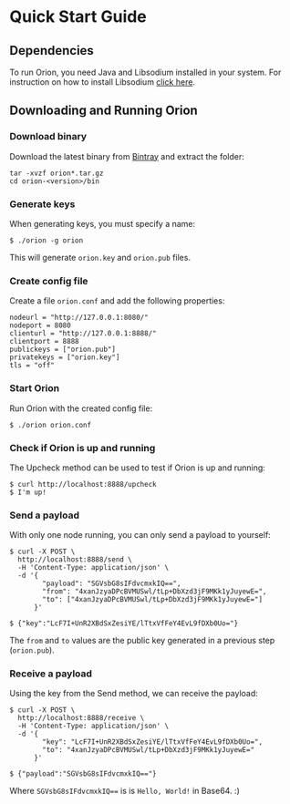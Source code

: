 # Quick Start Guide

## Dependencies

To run Orion, you need Java and Libsodium installed in your system.
For instruction on how to install Libsodium [click here](documentation/development/dependencies.md).

## Downloading and Running Orion

### Download binary
Download the latest binary from [Bintray](https://bintray.com/consensys/binaries/orion/_latestVersion) and extract the folder:
```
tar -xvzf orion*.tar.gz
cd orion-<version>/bin
```

### Generate keys
When generating keys, you must specify a name:
```
$ ./orion -g orion
```
This will generate `orion.key` and `orion.pub` files.

### Create config file
Create a file `orion.conf` and add the following properties:
```
nodeurl = "http://127.0.0.1:8080/"
nodeport = 8080
clienturl = "http://127.0.0.1:8888/"
clientport = 8888
publickeys = ["orion.pub"]
privatekeys = ["orion.key"]
tls = "off"
```

### Start Orion
Run Orion with the created config file:
```
$ ./orion orion.conf
```

### Check if Orion is up and running
The Upcheck method can be used to test if Orion is up and running:
```
$ curl http://localhost:8888/upcheck
$ I'm up!
```
### Send a payload
With only one node running, you can only send a payload to yourself:
```
$ curl -X POST \
  http://localhost:8888/send \
  -H 'Content-Type: application/json' \
  -d '{ 
        "payload": "SGVsbG8sIFdvcmxkIQ==",
        "from": "4xanJzyaDPcBVMUSwl/tLp+DbXzd3jF9MKk1yJuyewE=",
        "to": ["4xanJzyaDPcBVMUSwl/tLp+DbXzd3jF9MKk1yJuyewE="]
      }'

$ {"key":"LcF7I+UnR2XBdSxZesiYE/lTtxVfFeY4EvL9fDXb0Uo="}
```
The `from` and `to` values are the public key generated in a previous step (`orion.pub`).

### Receive a payload
Using the key from the Send method, we can receive the payload:
```
$ curl -X POST \
  http://localhost:8888/receive \
  -H 'Content-Type: application/json' \
  -d '{
        "key": "LcF7I+UnR2XBdSxZesiYE/lTtxVfFeY4EvL9fDXb0Uo=",
        "to": "4xanJzyaDPcBVMUSwl/tLp+DbXzd3jF9MKk1yJuyewE="
      }'

$ {"payload":"SGVsbG8sIFdvcmxkIQ=="}
```
Where `SGVsbG8sIFdvcmxkIQ==` is is `Hello, World!` in Base64. :)